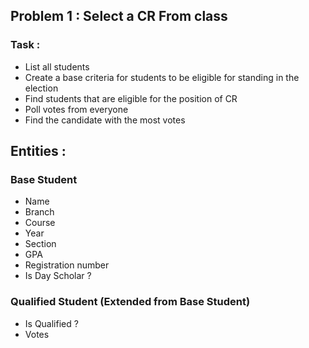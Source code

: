 ## Problem 1 : Select a CR From class
### Task :
- List all students
- Create a base criteria for students to be eligible for standing in the election
- Find students that are eligible for the position of CR
- Poll votes from everyone
- Find the candidate with the most votes

## Entities :
### Base Student
- Name
- Branch
- Course
- Year
- Section
- GPA
- Registration number
- Is Day Scholar ?

### Qualified Student (Extended from Base Student)
- Is Qualified ?
- Votes